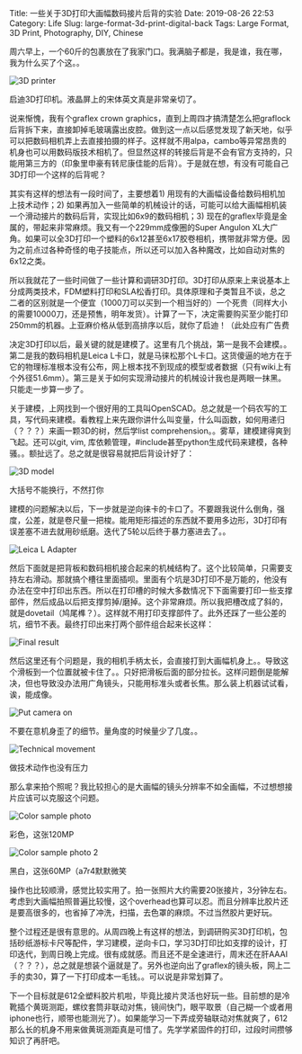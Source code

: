 Title: 一些关于3D打印大画幅数码接片后背的实验
Date: 2019-08-26 22:53
Category: Life
Slug: large-format-3d-print-digital-back
Tags: Large Format, 3D Print, Photography, DIY, Chinese

周六早上，一个60斤的包裹放在了我家门口。我满脑子都是，我是谁，我在哪，我为什么买了个这。。

![3D printer](/images/large-format-back-3d-printer.jpg)

启迪3D打印机。液晶屏上的宋体英文真是非常亲切了。

说来惭愧，我有个graflex crown graphics，直到上周四才搞清楚怎么把graflock后背拆下来，直接卸掉毛玻璃露出皮腔。做到这一点以后感觉发现了新天地，似乎可以把数码相机弄上去直接拍摄的样子。这样就不用alpa，cambo等异常昂贵的机身也可以用数码版技术相机了。但显然这样的转接后背是不会有官方支持的，只能用第三方的（印象里申豪有转尼康佳能的后背）。于是就在想，有没有可能自己3D打印一个这样的后背呢？

其实有这样的想法有一段时间了，主要想着1) 用现有的大画幅设备给数码相机加上技术动作；2) 如果再加入一些简单的机械设计的话，可能可以给大画幅相机装一个滑动接片的数码后背，实现比如6x9的数码相机；3) 现在的graflex毕竟是金属的，带起来非常麻烦。我又有一个229mm成像圈的Super Angulon XL大广角。如果可以全3D打印一个塑料的6x12甚至6x17胶卷相机，携带就非常方便。因为之前点过各种奇怪的电子技能点，所以还可以加入各种魔改，比如自动对焦的6x12之类。

所以我就花了一些时间做了一些计算和调研3D打印。3D打印从原来上来说基本上分成两类技术，FDM塑料打印和SLA松香打印。具体原理和子类暂且不谈，总之二者的区别就是一个便宜（1000刀可以买到一个相当好的）一个死贵（同样大小的需要10000刀，还是预售，明年发货）。计算了一下，决定需要购买至少能打印250mm的机器。上亚麻价格从低到高排序以后，就你了启迪！（此处应有广告费

决定3D打印以后，最关键的就是建模了。这里有几个挑战，第一是我不会建模。。第二是我的数码相机是Leica L卡口，就是马徕松那个L卡口。这货傻逼的地方在于它的物理标准根本没有公布，网上根本找不到现成的模型或者数据（只有wiki上有个外径51.6mm）。第三是关于如何实现滑动接片的机械设计我也是两眼一抹黑。只能走一步算一步了。

关于建模，上网找到一个很好用的工具叫OpenSCAD。总之就是一个码农写的工具，写代码来建模。看教程上来先跟你讲什么叫变量，什么叫函数，如何用递归（？？？）来画一颗3D的树，然后学list comprehension。。雾草，建模建得爽到飞起。还可以git, vim, 库依赖管理，#include甚至python生成代码来建模，各种骚。。额扯远了。总之就是很容易就把后背设计好了：

![3D model](/images/large-format-back-3d-model.jpg)

大括号不能换行，不然打你

建模的问题解决以后，下一步就是逆向徕卡的卡口了。不要跟我说什么倒角，强度，公差，就是卷尺量一把梭。能用矩形描述的东西就不要用多边形，3D打印有误差塞不进去就用砂纸磨。迭代了5轮以后终于暴力塞进去了。。

![Leica L Adapter](/images/large-format-back-adapter.jpg)

然后下面就是把背板和数码相机接合起来的机械结构了。这个比较简单，只需要支持左右滑动。那就搞个槽往里面插呗。里面有个坑是3D打印不是万能的，他没有办法在空中打印出东西。所以在打印槽的时候大多数情况下下面需要打印一些支撑部件，然后成品以后把支撑剪掉/磨掉。这个非常麻烦。所以我把槽改成了斜的，就是dovetail（鸠尾榫？）。这样就不用打印支撑部件了。此外还踩了一些公差的坑，细节不表。最终打印出来打两个部件组合起来长这样：

![Final result](/images/large-format-back-result.jpg)

然后这里还有个问题是，我的相机手柄太长，会直接打到大画幅机身上。。导致这个滑板到一个位置就被卡住了。。只好把滑板后面的部分拉长。这样问题倒是能解决，但也导致没办法用广角镜头，只能用标准头或者长焦。那么装上机器试试看，诶，能成像。

![Put camera on](/images/large-format-back-with-camera.jpg)

不要在意机身歪了的细节。量角度的时候量少了几度。。

![Technical movement](/images/large-format-back-front.jpg)

做技术动作也没有压力

那么拿来拍个照呢？我比较担心的是大画幅的镜头分辨率不如全画幅，不过想想接片应该可以克服这个问题。

![Color sample photo](/images/large-format-back-sample-photo.jpg)

彩色，这张120MP

![Color sample photo 2](/images/large-format-back-sample-photo-2.jpg)

黑白，这张60MP（a7r4默默微笑

操作也比较顺滑，感觉比较实用了。拍一张照片大约需要20张接片，3分钟左右。考虑到大画幅拍照普遍比较慢，这个overhead也算可以忍。而且分辨率比胶片还是要高很多的，也省掉了冲洗，扫描，去色罩的麻烦。不过当然胶片更好玩。

整个过程还是很有意思的。从周四晚上有这样的想法，到调研购买3D打印机，包括砂纸游标卡尺等配件，学习建模，逆向卡口，学习3D打印比如支撑的设计，打印迭代，到周日晚上完成。很有成就感。而且还不是全速进行，周末还在肝AAAI（？？？），总之就是想装个逼就是了。另外也逆向出了graflex的镜头板，网上二手的卖30，算了一下打印成本一毛钱。。可以说是非常划算了。

下一个目标就是612全塑料胶片机啦，毕竟比接片灵活也好玩一些。目前想的是冷靴插个黄斑测距，螺纹套筒非联动对焦，镜间快门，眼平取景（自己糊一个或者用iphone也行，顺带也能测光了）。如果能学习一下弄成旁轴联动对焦就爽了，612那么长的机身不用来做黄斑测距真是可惜了。先学学紧固件的打印，过段时间攒够知识了再肝吧。

